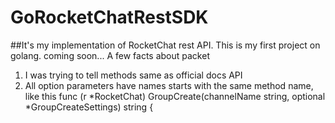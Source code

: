 # GoRocketChatRestSDK
##It's my implementation of RocketChat rest API. This is my first project on golang. coming soon...
A few facts about packet
 1. I was trying to tell methods same as official docs API
 2. All option parameters have names starts with the same method name, like this
 func (r *RocketChat) GroupCreate(channelName string, optional *GroupCreateSettings) string {
